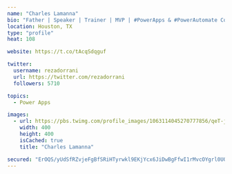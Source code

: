 ```yaml
---
name: "Charles Lamanna"
bio: "Father | Speaker | Trainer | MVP | #PowerApps & #PowerAutomate Community Super User | YouTuber Right-pointing triangle http://youtube.com/c/rezadorrani | Learn - Share - Clockwise rightwards and leftwards open circle arrows"
location: Houston, TX
type: "profile"
heat: 108

website: https://t.co/tAcqSdqguf

twitter:
  username: rezadorrani
  url: https://twitter.com/rezadorrani
  followers: 5710

topics:
  - Power Apps

images:
  - url: https://pbs.twimg.com/profile_images/1063114045270777856/qeT-jpWr_400x400.jpg
    width: 400
    height: 400
    isCached: true
    title: "Charles Lamanna"

secured: "ErOQS/yUdSfRZvjeFgBfSRiHTyrwkl9EKjYcx6JiDwBgFfwI1rMvcOYgrl0UOImly0lElNLq8lB9kaYbgEzvdCMv7DhfOlBf27ULKUyUa/Qx0CPbQRCIqICw8sm0HObKsQtQ3bq6/pUb539btgSCrDnvmErFHf7rITZfzkZlFZUIoPeNRzv8bhNGltzWmp4fVpH8ECsYcD2p7x4rWtrcjnx60wz1I4lL/rzsbFjOPR2kOnyCVHers/GzwF1mpFpz2MmzIkjFO2UFoe0HTdfAPPxCHijBolBYLX+cpQHHeNcsEAgE8dBHM9lnTMEanNBdkidPhSmZF6XmU2xvh62bhj5hyonwqK+gSsaNuQeekgrD5KWYhm2V6HzMDCoSC/sAO6OeAuCBwKbvJnmT6o3/JpsqaVzQGvpeZc3VJb2nus8=;lWiKSh1anJu3dK0JAtCAFw=="
---
```


